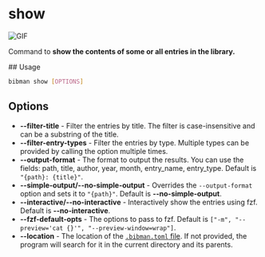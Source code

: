 # show

![GIF](../media/show.gif)

Command to **show the contents of some or all entries in the library.**

## Usage

```bash
bibman show [OPTIONS]
```

## Options

* **--filter-title** - Filter the entries by title. The filter is case-insensitive and can be a substring of the title.
* **--filter-entry-types** - Filter the entries by type. Multiple types can be provided by calling the option multiple times.
* **--output-format** - The format to output the results. You can use the fields: path, title, author, year, month, entry_name, entry_type. Default is `"{path}: {title}"`.
* **--simple-output/--no-simple-output** - Overrides the `--output-format` option and sets it to `"{path}"`. Default is **--no-simple-output**.
* **--interactive/--no-interactive** - Interactively show the entries using fzf. Default is **--no-interactive**.
* **--fzf-default-opts** - The options to pass to fzf. Default is `["-m", "--preview='cat {}'", "--preview-window=wrap"]`.
* **--location** - The location of the [`.bibman.toml` file](../config-format/index.md). If not provided, the program will search for it in the current directory and its parents.